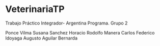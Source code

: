 # VeterinariaTP
 Trabajo Práctico Integrador- Argentina Programa.
 Grupo 2
 
 Ponce Vilma Susana
 Sanchez Horacio Rodolfo
 Manera Carlos Federico
 Idoyaga Augusto
 Aguilar Bernarda
